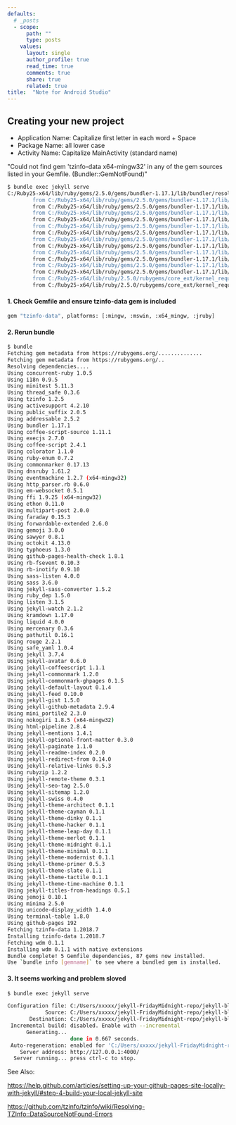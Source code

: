 ```yaml
---
defaults:
  # _posts
  - scope:
      path: ""
      type: posts
    values:
      layout: single
      author_profile: true
      read_time: true
      comments: true
      share: true
      related: true
title:  "Note for Android Studio"
---
```


## Creating your new project  ##

- Application Name: Capitalize first letter in each word + Space
- Package Name: all lower case
- Activity Name: Capitalize MainActivity (standard name)

"Could not find gem 'tzinfo-data x64-mingw32' in any of the gem sources listed in your Gemfile. (Bundler::GemNotFound)" 

```bash
$ bundle exec jekyll serve
C:/Ruby25-x64/lib/ruby/gems/2.5.0/gems/bundler-1.17.1/lib/bundler/resolver.rb:287:in `block in verify_gemfile_dependencies_are_found!': Could not find gem 'tzinfo-data x64-mingw32' in any of the gem sources listed in your Gemfile. (Bundler::GemNotFound)
        from C:/Ruby25-x64/lib/ruby/gems/2.5.0/gems/bundler-1.17.1/lib/bundler/resolver.rb:255:in `each'
        from C:/Ruby25-x64/lib/ruby/gems/2.5.0/gems/bundler-1.17.1/lib/bundler/resolver.rb:255:in `verify_gemfile_dependencies_are_found!'
        from C:/Ruby25-x64/lib/ruby/gems/2.5.0/gems/bundler-1.17.1/lib/bundler/resolver.rb:49:in `start'
        from C:/Ruby25-x64/lib/ruby/gems/2.5.0/gems/bundler-1.17.1/lib/bundler/resolver.rb:22:in `resolve'
        from C:/Ruby25-x64/lib/ruby/gems/2.5.0/gems/bundler-1.17.1/lib/bundler/definition.rb:258:in `resolve'
        from C:/Ruby25-x64/lib/ruby/gems/2.5.0/gems/bundler-1.17.1/lib/bundler/definition.rb:170:in `specs'
        from C:/Ruby25-x64/lib/ruby/gems/2.5.0/gems/bundler-1.17.1/lib/bundler/definition.rb:237:in `specs_for'
        from C:/Ruby25-x64/lib/ruby/gems/2.5.0/gems/bundler-1.17.1/lib/bundler/definition.rb:226:in `requested_specs'
        from C:/Ruby25-x64/lib/ruby/gems/2.5.0/gems/bundler-1.17.1/lib/bundler/runtime.rb:108:in `block in definition_method'
        from C:/Ruby25-x64/lib/ruby/gems/2.5.0/gems/bundler-1.17.1/lib/bundler/runtime.rb:20:in `setup'
        from C:/Ruby25-x64/lib/ruby/gems/2.5.0/gems/bundler-1.17.1/lib/bundler.rb:107:in `setup'
        from C:/Ruby25-x64/lib/ruby/gems/2.5.0/gems/bundler-1.17.1/lib/bundler/setup.rb:20:in `<top (required)>'
        from C:/Ruby25-x64/lib/ruby/2.5.0/rubygems/core_ext/kernel_require.rb:59:in `require'
        from C:/Ruby25-x64/lib/ruby/2.5.0/rubygems/core_ext/kernel_require.rb:59:in `require'
```

#### 1. Check Gemfile and ensure tzinfo-data gem is included ####

```bash
gem "tzinfo-data", platforms: [:mingw, :mswin, :x64_mingw, :jruby]
```

#### 2. Rerun bundle ####
      
```bash
$ bundle
Fetching gem metadata from https://rubygems.org/..............
Fetching gem metadata from https://rubygems.org/..
Resolving dependencies....
Using concurrent-ruby 1.0.5
Using i18n 0.9.5
Using minitest 5.11.3
Using thread_safe 0.3.6
Using tzinfo 1.2.5
Using activesupport 4.2.10
Using public_suffix 2.0.5
Using addressable 2.5.2
Using bundler 1.17.1
Using coffee-script-source 1.11.1
Using execjs 2.7.0
Using coffee-script 2.4.1
Using colorator 1.1.0
Using ruby-enum 0.7.2
Using commonmarker 0.17.13
Using dnsruby 1.61.2
Using eventmachine 1.2.7 (x64-mingw32)
Using http_parser.rb 0.6.0
Using em-websocket 0.5.1
Using ffi 1.9.25 (x64-mingw32)
Using ethon 0.11.0
Using multipart-post 2.0.0
Using faraday 0.15.3
Using forwardable-extended 2.6.0
Using gemoji 3.0.0
Using sawyer 0.8.1
Using octokit 4.13.0
Using typhoeus 1.3.0
Using github-pages-health-check 1.8.1
Using rb-fsevent 0.10.3
Using rb-inotify 0.9.10
Using sass-listen 4.0.0
Using sass 3.6.0
Using jekyll-sass-converter 1.5.2
Using ruby_dep 1.5.0
Using listen 3.1.5
Using jekyll-watch 2.1.2
Using kramdown 1.17.0
Using liquid 4.0.0
Using mercenary 0.3.6
Using pathutil 0.16.1
Using rouge 2.2.1
Using safe_yaml 1.0.4
Using jekyll 3.7.4
Using jekyll-avatar 0.6.0
Using jekyll-coffeescript 1.1.1
Using jekyll-commonmark 1.2.0
Using jekyll-commonmark-ghpages 0.1.5
Using jekyll-default-layout 0.1.4
Using jekyll-feed 0.10.0
Using jekyll-gist 1.5.0
Using jekyll-github-metadata 2.9.4
Using mini_portile2 2.3.0
Using nokogiri 1.8.5 (x64-mingw32)
Using html-pipeline 2.8.4
Using jekyll-mentions 1.4.1
Using jekyll-optional-front-matter 0.3.0
Using jekyll-paginate 1.1.0
Using jekyll-readme-index 0.2.0
Using jekyll-redirect-from 0.14.0
Using jekyll-relative-links 0.5.3
Using rubyzip 1.2.2
Using jekyll-remote-theme 0.3.1
Using jekyll-seo-tag 2.5.0
Using jekyll-sitemap 1.2.0
Using jekyll-swiss 0.4.0
Using jekyll-theme-architect 0.1.1
Using jekyll-theme-cayman 0.1.1
Using jekyll-theme-dinky 0.1.1
Using jekyll-theme-hacker 0.1.1
Using jekyll-theme-leap-day 0.1.1
Using jekyll-theme-merlot 0.1.1
Using jekyll-theme-midnight 0.1.1
Using jekyll-theme-minimal 0.1.1
Using jekyll-theme-modernist 0.1.1
Using jekyll-theme-primer 0.5.3
Using jekyll-theme-slate 0.1.1
Using jekyll-theme-tactile 0.1.1
Using jekyll-theme-time-machine 0.1.1
Using jekyll-titles-from-headings 0.5.1
Using jemoji 0.10.1
Using minima 2.5.0
Using unicode-display_width 1.4.0
Using terminal-table 1.8.0
Using github-pages 192
Fetching tzinfo-data 1.2018.7
Installing tzinfo-data 1.2018.7
Fetching wdm 0.1.1
Installing wdm 0.1.1 with native extensions
Bundle complete! 5 Gemfile dependencies, 87 gems now installed.
Use `bundle info [gemname]` to see where a bundled gem is installed.
```

#### 3. It seems working and problem sloved ####

```bash
$ bundle exec jekyll serve

Configuration file: C:/Users/xxxxx/jekyll-FridayMidnight-repo/jekyll-blog-FriMid-repo/_config.yml
            Source: C:/Users/xxxxx/jekyll-FridayMidnight-repo/jekyll-blog-FriMid-repo
       Destination: C:/Users/xxxxx/jekyll-FridayMidnight-repo/jekyll-blog-FriMid-repo/_site
 Incremental build: disabled. Enable with --incremental
      Generating...
                    done in 0.667 seconds.
 Auto-regeneration: enabled for 'C:/Users/xxxxx/jekyll-FridayMidnight-repo/jekyll-blog-FriMid-repo'
    Server address: http://127.0.0.1:4000/
  Server running... press ctrl-c to stop.
```

See Also: 

<a href="https://help.github.com/articles/setting-up-your-github-pages-site-locally-with-jekyll/#step-4-build-your-local-jekyll-site">https://help.github.com/articles/setting-up-your-github-pages-site-locally-with-jekyll/#step-4-build-your-local-jekyll-site</a>

<a href="https://github.com/tzinfo/tzinfo/wiki/Resolving-TZInfo::DataSourceNotFound-Errors">https://github.com/tzinfo/tzinfo/wiki/Resolving-TZInfo::DataSourceNotFound-Errors</a>
       

